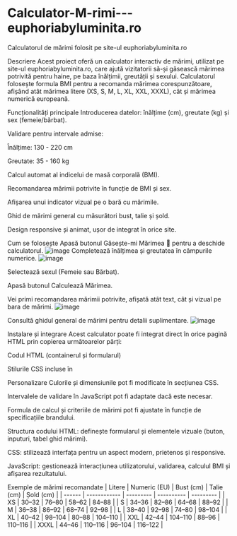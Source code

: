 # Calculator-M-rimi---euphoriabyluminita.ro
Calculatorul de mărimi folosit pe site-ul euphoriabyluminita.ro

Descriere
Acest proiect oferă un calculator interactiv de mărimi, utilizat pe site-ul euphoriabyluminita.ro, care ajută vizitatorii să-și găsească mărimea potrivită pentru haine, pe baza înălțimii, greutății și sexului. Calculatorul folosește formula BMI pentru a recomanda mărimea corespunzătoare, afișând atât mărimea litere (XS, S, M, L, XL, XXL, XXXL), cât și mărimea numerică europeană.

Funcționalități principale
Introducerea datelor: înălțime (cm), greutate (kg) și sex (femeie/bărbat).

Validare pentru intervale admise:

Înălțime: 130 - 220 cm

Greutate: 35 - 160 kg

Calcul automat al indicelui de masă corporală (BMI).

Recomandarea mărimii potrivite în funcție de BMI și sex.

Afișarea unui indicator vizual pe o bară cu mărimile.

Ghid de mărimi general cu măsurători bust, talie și șold.

Design responsive și animat, ușor de integrat în orice site.

Cum se folosește
Apasă butonul Găsește-mi Mărimea 📏 pentru a deschide calculatorul.
![image](https://github.com/user-attachments/assets/8a54cbef-ecc7-4604-a526-43d39d8d3339)
Completează înălțimea și greutatea în câmpurile numerice.
![image](https://github.com/user-attachments/assets/77c800c8-57f9-4ded-aa17-006313a7a1d6)

Selectează sexul (Femeie sau Bărbat).

Apasă butonul Calculează Mărimea.

Vei primi recomandarea mărimii potrivite, afișată atât text, cât și vizual pe bara de mărimi.
![image](https://github.com/user-attachments/assets/e42e45ce-bd3e-451e-94b3-2158aa9b3db1)

Consultă ghidul general de mărimi pentru detalii suplimentare.
![image](https://github.com/user-attachments/assets/9ec0505c-8e14-48b7-bd9a-2aeea5f223ec)

Instalare și integrare
Acest calculator poate fi integrat direct în orice pagină HTML prin copierea următoarelor părți:

Codul HTML (containerul și formularul)

Stilurile CSS incluse în <style>

Scriptul JavaScript pentru logica calculatorului

Exemplu minimal de integrare:
<!-- Include codul HTML din proiect -->

<style>
  /* Include stilurile CSS din proiect */
</style>

<script>
  // Include codul JavaScript din proiect
</script>

Personalizare
Culorile și dimensiunile pot fi modificate în secțiunea CSS.

Intervalele de validare în JavaScript pot fi adaptate dacă este necesar.

Formula de calcul și criteriile de mărimi pot fi ajustate în funcție de specificațiile brandului.

Structura codului
HTML: definește formularul și elementele vizuale (buton, inputuri, tabel ghid mărimi).

CSS: stilizează interfața pentru un aspect modern, prietenos și responsive.

JavaScript: gestionează interacțiunea utilizatorului, validarea, calculul BMI și afișarea rezultatului.

Exemple de mărimi recomandate
| Litere | Numeric (EU) | Bust (cm) | Talie (cm) | Șold (cm) |
| ------ | ------------ | --------- | ---------- | --------- |
| XS     | 30–32        | 76–80     | 58–62      | 84–88     |
| S      | 34–36        | 82–86     | 64–68      | 88–92     |
| M      | 36–38        | 86–92     | 68–74      | 92–98     |
| L      | 38–40        | 92–98     | 74–80      | 98–104    |
| XL     | 40–42        | 98–104    | 80–88      | 104–110   |
| XXL    | 42–44        | 104–110   | 88–96      | 110–116   |
| XXXL   | 44–46        | 110–116   | 96–104     | 116–122   |


